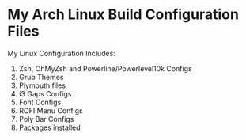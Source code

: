 # My Arch Linux Build Configuration Files
My Linux Configuration Includes:
  1. Zsh, OhMyZsh and Powerline/Powerlevel10k Configs
  2. Grub Themes
  3. Plymouth files
  4. i3 Gaps Configs
  5. Font Configs
  6. ROFI Menu Configs
  7. Poly Bar Configs
  8. Packages installed
